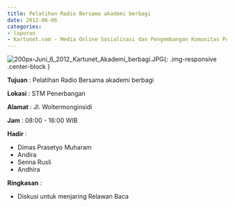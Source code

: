 ```yaml
---
title: Pelatihan Radio Bersama akademi berbagi
date: 2012-06-06
categories:
- laporan
- Kartunet.com - Media Online Sosialisasi dan Pengembangan Komunitas Pemuda dengan Disabilitas
---
```

![200px-Juni_6_2012_Kartunet_Akademi_berbagi.JPG](/uploads/200px-Juni_6_2012_Kartunet_Akademi_berbagi.JPG){: .img-responsive .center-block }

**Tujuan** : Pelatihan Radio Bersama akademi berbagi

**Lokasi** : STM Penerbangan

**Alamat** : Jl. Woltermonginsidi

**Jam** : 08:00 - 16:00 WIB

**Hadir** : 
* Dimas Prasetyo Muharam
* Andira
* Senna Rusli
* Andhira

**Ringkasan** : 
* Diskusi untuk menjaring Relawan Baca
